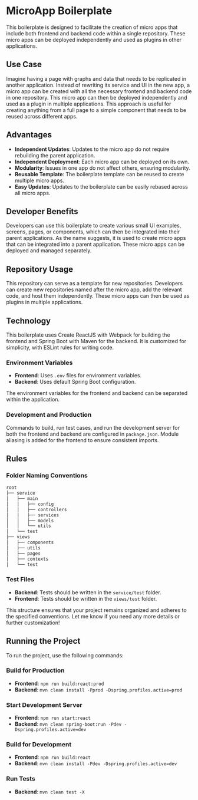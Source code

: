 # MicroApp Boilerplate

This boilerplate is designed to facilitate the creation of micro apps that include both frontend and backend code within a single repository. These micro apps can be deployed independently and used as plugins in other applications.

## Use Case
Imagine having a page with graphs and data that needs to be replicated in another application. Instead of rewriting its service and UI in the new app, a micro app can be created with all the necessary frontend and backend code in one repository. This micro app can then be deployed independently and used as a plugin in multiple applications. This approach is useful for creating anything from a full page to a simple component that needs to be reused across different apps.

## Advantages
- **Independent Updates**: Updates to the micro app do not require rebuilding the parent application.
- **Independent Deployment**: Each micro app can be deployed on its own.
- **Modularity**: Issues in one app do not affect others, ensuring modularity.
- **Reusable Template**: The boilerplate template can be reused to create multiple micro apps.
- **Easy Updates**: Updates to the boilerplate can be easily rebased across all micro apps.

## Developer Benefits
Developers can use this boilerplate to create various small UI examples, screens, pages, or components, which can then be integrated into their parent applications. As the name suggests, it is used to create micro apps that can be integrated into a parent application. These micro apps can be deployed and managed separately.

## Repository Usage
This repository can serve as a template for new repositories. Developers can create new repositories named after the micro app, add the relevant code, and host them independently. These micro apps can then be used as plugins in multiple applications.

## Technology
This boilerplate uses Create ReactJS with Webpack for building the frontend and Spring Boot with Maven for the backend. It is customized for simplicity, with ESLint rules for writing code. 

### Environment Variables
- **Frontend**: Uses `.env` files for environment variables.
- **Backend**: Uses default Spring Boot configuration.

The environment variables for the frontend and backend can be separated within the application.

### Development and Production
Commands to build, run test cases, and run the development server for both the frontend and backend are configured in `package.json`. Module aliasing is added for the frontend to ensure consistent imports.


## Rules

### Folder Naming Conventions

```bash
root
├── service
│   ├── main
│   │   ├── config
│   │   ├── controllers
│   │   ├── services
│   │   ├── models
│   │   └── utils
│   └── test
├── views
│   ├── components
│   ├── utils
│   ├── pages
│   ├── contexts
│   └── test

```

### Test Files
- **Backend**: Tests should be written in the `service/test` folder.
- **Frontend**: Tests should be written in the `views/test` folder.

This structure ensures that your project remains organized and adheres to the specified conventions. Let me know if you need any more details or further customization!

## Running the Project

To run the project, use the following commands:

### Build for Production
- **Frontend**: `npm run build:react:prod`
- **Backend**: `mvn clean install -Pprod -Dspring.profiles.active=prod`

### Start Development Server
- **Frontend**: `npm run start:react`
- **Backend**: `mvn clean spring-boot:run -Pdev -Dspring.profiles.active=dev`

### Build for Development
- **Frontend**: `npm run build:react`
- **Backend**: `mvn clean install -Pdev -Dspring.profiles.active=dev`

### Run Tests
- **Backend**: `mvn clean test -X`
